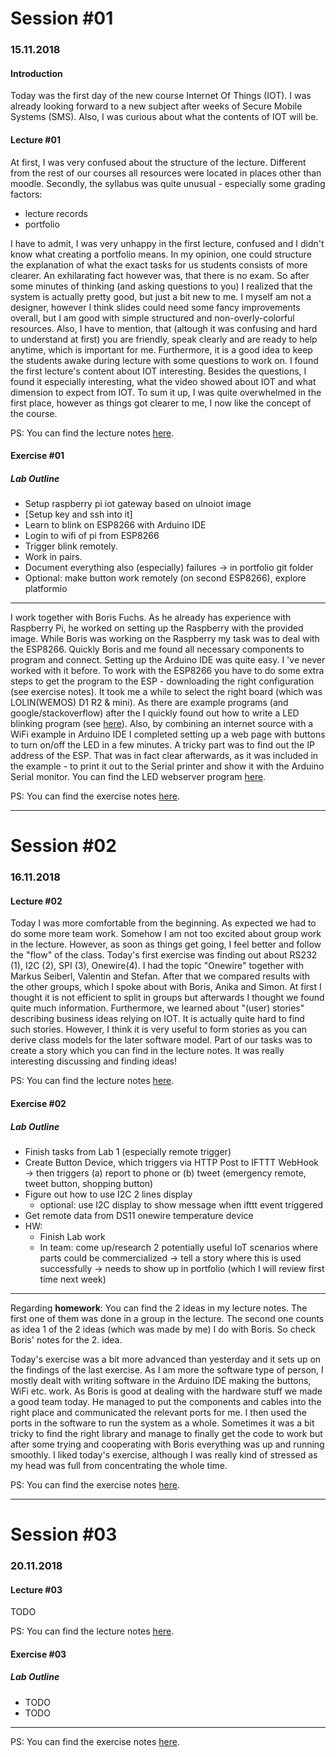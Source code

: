 # Session #01
### 15.11.2018

#### Introduction
Today was the first day of the new course Internet Of Things (IOT). I was already looking forward to a new subject after weeks of Secure Mobile Systems (SMS). Also, I was curious about what the contents of IOT will be.

#### Lecture #01
At first, I was very confused about the structure of the lecture. Different from the rest of our courses all resources were located in places other than moodle. Secondly, the syllabus was quite unusual - especially some grading factors:
* lecture records
* portfolio

I have to admit, I was very unhappy in the first lecture, confused and I didn't know what creating a portfolio means. In my opinion, one could structure the explanation of what the exact tasks for us students consists of more clearer.
An exhilarating fact however was, that there is no exam. So after some minutes of thinking (and asking questions to you) I realized that the system is actually pretty good, but just a bit new to me.
I myself am not a designer, however I think slides could need some fancy improvements overall, but I am good with simple structured and non-overly-colorful resources.
Also, I have to mention, that (altough it was confusing and hard to understand at first) you are friendly, speak clearly and are ready to help anytime, which is important for me.
Furthermore, it is a good idea to keep the students awake during lecture with some questions to work on. I found the first lecture's content about IOT interesting. Besides the questions, I found it especially interesting, what the video showed about IOT and what dimension to expect from IOT.
To sum it up, I was quite overwhelmed in the first place, however as things got clearer to me, I now like the concept of the course.


PS: You can find the lecture notes [here](../lecturenotes/lecture01.md).

#### Exercise #01
##### Lab Outline
* Setup raspberry pi iot gateway based on ulnoiot image
* [Setup key and ssh into it]
* Learn to blink on ESP8266 with Arduino IDE
* Login to wifi of pi from ESP8266
* Trigger blink remotely.
* Work in pairs.
* Document everything also (especially) failures → in portfolio git folder
* Optional: make button work remotely (on second ESP8266), explore platformio
---
I work together with Boris Fuchs. As he already has experience with Raspberry Pi, he worked on setting up the Raspberry with the provided image.
While Boris was working on the Raspberry my task was to deal with the ESP8266. Quickly Boris and me found all necessary components to program and connect.
Setting up the Arduino IDE was quite easy. I 've never worked with it before. To work with the ESP8266 you have to do some extra steps to get the program to the ESP - downloading the right configuration (see exercise notes). It took me a while to select the right board (which was LOLIN(WEMOS) D1 R2 & mini). As there are example programs (and google/stackoverflow) after the I quickly found out how to write a LED blinking program (see [here](https://github.com/paulisch/iot_fuchs_schmutz/blob/master/exercises/ex01/esp8266_blink_led/esp8266_blink_led.ino)).
Also, by combining an internet source with a WiFi example in Arduino IDE I completed setting up a web page with buttons to turn on/off the LED in a few minutes. A tricky part was to find out the IP address of the ESP. That was in fact clear afterwards, as it was included in the example - to print it out to the Serial printer and show it with the Arduino Serial monitor. You can find the LED webserver program [here](https://github.com/paulisch/iot_fuchs_schmutz/blob/master/exercises/ex01/esp8266_wifi_led/esp8266_wifi_led.ino).

PS: You can find the exercise notes [here](https://github.com/paulisch/iot_fuchs_schmutz/blob/master/exercises/ex01/fuchs_schmutz_ex01.md).
* * *





# Session #02
### 16.11.2018

#### Lecture #02
Today I was more comfortable from the beginning. As expected we had to do some more team work. Somehow I am not too excited about group work in the lecture. However, as soon as things get going, I feel better and follow the "flow" of the class.
Today's first exercise was finding out about RS232 (1), I2C (2), SPI (3), Onewire(4). I had the topic "Onewire" together with Markus Seiberl, Valentin and Stefan. After that we compared results with the other groups, which I spoke about with Boris, Anika and Simon. At first I thought it is not efficient to split in groups but afterwards I thought we found quite much information.
Furthermore, we learned about "(user) stories" describing business ideas relying on IOT. It is actually quite hard to find such stories. However, I think it is very useful to form stories as you can derive class models for the later software model.
Part of our tasks was to create a story which you can find in the lecture notes. It was really interesting discussing and finding ideas!

PS: You can find the lecture notes [here](https://github.com/paulisch/iot_fuchs_schmutz/blob/master/schmutz/lecturenotes/lecture02.md).

#### Exercise #02
##### Lab Outline
* Finish tasks from Lab 1 (especially remote trigger)
* Create Button Device, which triggers via HTTP Post to IFTTT WebHook → then triggers (a) report to phone or (b) tweet (emergency remote, tweet button, shopping button)
* Figure out how to use I2C 2 lines display
  * optional: use I2C display to show message when ifttt event triggered
* Get remote data from DS11 onewire temperature device
* HW:
  * Finish Lab work
  * In team: come up/research 2 potentially useful IoT scenarios where parts could be commercialized → tell a story where this is used successfully → needs to show up in portfolio (which I will review first time next week)
---

Regarding **homework**: You can find the 2 ideas in my lecture notes. The first one of them was done in a group in the lecture. The second one counts as idea 1 of the 2 ideas (which was made by me) I do with Boris. So check Boris' notes for the 2. idea.

Today's exercise was a bit more advanced than yesterday and it sets up on the findings of the last exercise. As I am more the software type of person, I mostly dealt with writing software in the Arduino IDE making the buttons, WiFi etc. work. As Boris is good at dealing with the hardware stuff we made a good team today. He managed to put the components and cables into the right place and communicated the relevant ports for me. I then used the ports in the software to run the system as a whole. Sometimes it was a bit tricky to find the right library and manage to finally get the code to work but after some trying and cooperating with Boris everything was up and running smoothly.
I liked today's exercise, although I was really kind of stressed as my head was full from concentrating the whole time.

PS: You can find the exercise notes [here](https://github.com/paulisch/iot_fuchs_schmutz/blob/master/exercises/ex01/fuchs_schmutz_ex02.md).
* * *





# Session #03
### 20.11.2018

#### Lecture #03
TODO

PS: You can find the lecture notes [here](https://github.com/paulisch/iot_fuchs_schmutz/blob/master/schmutz/lecturenotes/lecture03.md).

#### Exercise #03
##### Lab Outline
* TODO
* TODO
---


PS: You can find the exercise notes [here](https://github.com/paulisch/iot_fuchs_schmutz/blob/master/exercises/ex01/fuchs_schmutz_ex03.md).